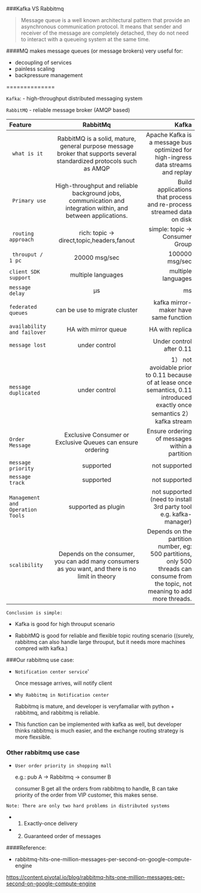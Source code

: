 ###Kafka VS Rabbitmq

>Message queue is a well known architectural pattern that provide an asynchronous communication protocol. It means that sender and receiver of the message are completely detached, they do not need to interact with a queueing system at the same time.


####MQ makes message queues (or message brokers) very useful for:

* decoupling of services
* painless scaling
* backpressure management


==============

`Kafka`: - high-throughput distributed messaging system

 `RabbitMQ` - reliable message broker (AMQP based)
 
| Feature | RabbitMq | Kafka |
| :---         |     :---:      |          ---: |
| ` what is it`   |  RabbitMQ is a solid, mature, general purpose message broker that supports several standardized protocols such as AMQP      | Apache Kafka is a message bus optimized for high-ingress data streams and replay   |
| ` Primary use`   |  High-throughput and reliable background jobs, communication and integration within, and between applications.      | Build applications that process and re-process streamed data on disk    |
| ` routing approach`   |  rich: topic -> direct,topic,headers,fanout      | simple: topic -> Consumer Group    |
|` throuput / 1 pc`     | 20000 msg/sec      | 100000 msg/sec     |
| `client SDK support`    | multiple languages      | multiple languages      |
| `message delay`    |  μs      | ms      |
| `federated queues`    |  can be use to migrate cluster      | kafka mirror-maker have same function     |
| `availability and failover`    |    HA with mirror queue    | HA with replica      |
| `message lost`   |   under control    | Under control after 0.11      |
| `message duplicated`    |    under control    |1） not avoidable prior to 0.11 because of at lease once semantics, 0.11 introduced exactly once semantics 2）kafka stream     |
| `Order Message`    |  Exclusive Consumer or Exclusive Queues can ensure ordering      | Ensure ordering of messages within a partition     |
| `message priority`    |  supported      | not supported      |
| `message track`    |  supported      | not supported      |
| `Management and Operation Tools`    |  supported as plugin     | not supported (need to install 3rd party tool e.g. kafka-manager)    |
| `scalibility`    | Depends on the consumer,  you can add many consumers as you want, and there is no limit in theory      | Depends on the partition number, eg: 500 partitions, only 500 threads can consume from the topic, not meaning to add more threads.      |


`Conclusion is simple:`

* Kafka is good for high throuput scenario

* RabbitMQ is good for reliable and flexible topic routing scenario ((surely, rabbitmq can also handle large throuput, but it needs more machines compred with kafka.)

###Our rabbitmq use case:

 * `Notification center service`'
 
    Once message arrives, will notify client
    
 * `Why Rabbitmq in Notification center`
 
    Rabbitmq is mature, and developer is veryfamaliar with python + rabbitmq, and rabbitmq is reliable.
 
 * This function can be implemented with kafka as well, but developer thinks rabbitmq is much easier, and the exchange routing strategy is more flexsible.

### Other rabbitmq use case

  * `User order priority in shopping mall`
  
   
    e.g.: pub A -> Rabbitmq -> consumer B
    
    consumer B get all the orders from rabbitmq to handle, B can take priority of the order from VIP customer, this makes sense.



`Note: There are only two hard problems in distributed systems`

 * 1. Exactly-once delivery 
 
 * 2. Guaranteed order of messages
 
 
####Reference:

 * rabbitmq-hits-one-million-messages-per-second-on-google-compute-engine 

  https://content.pivotal.io/blog/rabbitmq-hits-one-million-messages-per-second-on-google-compute-engine
